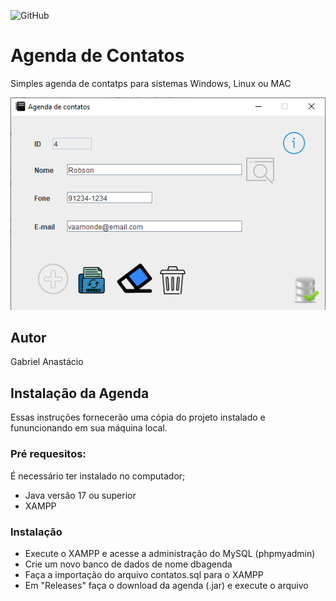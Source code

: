 ![GitHub](https://img.shields.io/github/license/gabpereiraa/agenda?style=flat-square)
# Agenda de Contatos
Simples agenda de contatps para sistemas Windows, Linux ou MAC

![Print da Tela](https://github.com/gabpereiraa/agenda/blob/main/img/printscreen.png)

## Autor
Gabriel Anastácio

## Instalação da Agenda
Essas instruções fornecerão uma cópia do projeto instalado e fununcionando em sua máquina local.

### Pré requesitos:
É necessário ter instalado no computador;
* Java versão 17 ou superior
* XAMPP
### Instalação
* Execute o XAMPP e acesse a administração do MySQL (phpmyadmin)
* Crie um novo banco de dados de nome dbagenda
* Faça a importação do arquivo contatos.sql para o XAMPP
* Em "Releases" faça o download da agenda (.jar) e execute o arquivo
